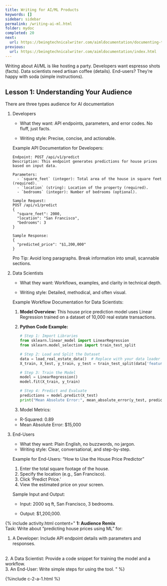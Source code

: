 ```yaml
---
title: Writing for AI/ML Products
keywords: []
sidebar: sidebar
permalink: /writing-ai-ml.html
folder: mydoc
completed: 20
next:
  url: https://beingtechnicalwriter.com/aimldocumentation/documenting-tools.html
previous:
  url: https://beingtechnicalwriter.com/aimldocumentation/index.html
---
```


Writing about AI/ML is like hosting a party. Developers want espresso shots (facts). Data scientists need artisan coffee (details). End-users? They’re happy with soda (simple instructions).

## Lesson 1: Understanding Your Audience

There are three types audience for AI documentation
1. Developers

    - What they want: API endpoints, parameters, and error codes. No fluff, just facts.

    - Writing style: Precise, concise, and actionable.

    Example API Documentation for Developers:

    ```plaintext
    Endpoint: POST /api/v1/predict
    Description: This endpoint generates predictions for house prices based on input data.

    Parameters:
      - `square_feet` (integer): Total area of the house in square feet (required).
      - `location` (string): Location of the property (required).
      - `bedrooms` (integer): Number of bedrooms (optional).

    Sample Request:
    POST /api/v1/predict
    {
      "square_feet": 2000,
      "location": "San Francisco",
      "bedrooms": 3
    }

    Sample Response:
    {
      "predicted_price": "$1,200,000"
    }
    ```

    Pro Tip: Avoid long paragraphs. Break information into small, scannable sections.

2. Data Scientists

    - What they want: Workflows, examples, and clarity in technical depth.

    - Writing style: Detailed, methodical, and often visual.

    Example Workflow Documentation for Data Scientists:

    1. **Model Overview:** This house price prediction model uses Linear Regression trained on a dataset of 10,000 real estate transactions.

    2. **Python Code Example:**

        ```python
        # Step 1: Import Libraries
        from sklearn.linear_model import LinearRegression
        from sklearn.model_selection import train_test_split

        # Step 2: Load and Split the Dataset
        data = load_real_estate_data()  # Replace with your data loader
        X_train, X_test, y_train, y_test = train_test_split(data['features'], data['prices'], test_size=0.2)

        # Step 3: Train the Model
        model = LinearRegression()
        model.fit(X_train, y_train)

        # Step 4: Predict and Evaluate
        predictions = model.predict(X_test)
        print("Mean Absolute Error:", mean_absolute_error(y_test, predictions))

        ```
    3. Model Metrics:

      - R-Squared: 0.89
      - Mean Absolute Error: $15,000

3. End-Users

    - What they want: Plain English, no buzzwords, no jargon.
    - Writing style: Clear, conversational, and step-by-step.

    Example for End-Users:
    “How to Use the House Price Predictor”

      1. Enter the total square footage of the house.
      2. Specify the location (e.g., San Francisco).
      3. Click ‘Predict Price.’
      4. View the estimated price on your screen.

    Sample Input and Output:

      - Input: 2000 sq ft, San Francisco, 3 bedrooms.

      - Output: $1,200,000.

{% include activity.html content=" <b> 1: Audience Remix </b>
<br>
Task: Write about “predicting house prices using ML” for:
<br>
  1. A Developer: Include API endpoint details with parameters and responses.
<br>
  2. A Data Scientist: Provide a code snippet for training the model and a workflow.
<br>
  3. An End-User: Write simple steps for using the tool.
" %}

{%include c-2-a-1.html %}

